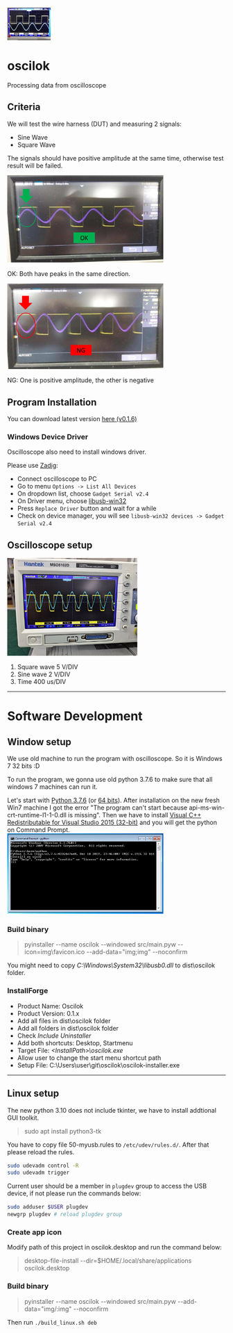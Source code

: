 ![oscilok_logo](https://github.com/qoopooh/oscilok/blob/main/img/oscilok_logo.png?raw=true)

# oscilok

Processing data from oscilloscope


## Criteria

We will test the wire harness (DUT) and measuring 2 signals:
* Sine Wave
* Square Wave

The signals should have positive amplitude at the same time, otherwise test result will be failed.

<img src="https://github.com/qoopooh/oscilok/blob/main/img/ok.png?raw=true" alt="OK" width="360"/>

OK: Both have peaks in the same direction.


<img src="https://github.com/qoopooh/oscilok/blob/main/img/ng-opposite.png?raw=true" alt="ng opposite" width="360"/>

NG: One is positive amplitude, the other is negative


## Program Installation
You can download latest version [here (v0.1.6)](https://www.dropbox.com/s/1ddrl8ck9bxkqko/oscilok-0.1.6.zip?dl=0)

### Windows Device Driver
Oscilloscope also need to install windows driver.

Please use [Zadig](https://zadig.akeo.ie/):
* Connect oscilloscope to PC
* Go to menu ``Options -> List All Devices``
* On dropdown list, choose ``Gadget Serial v2.4``
* On Driver menu, choose [libusb-win32](https://sourceforge.net/p/libusb-win32/wiki/Home/)
* Press ``Replace Driver`` button and wait for a while
* Check on device manager, you will see ``libusb-win32 devices -> Gadget Serial v2.4``

## Oscilloscope setup

<img src="https://github.com/qoopooh/oscilok/blob/main/img/16572956068466.jpg?raw=true" alt="ng single" width="300"/>

1. Square wave 5 V/DIV
2. Sine wave 2 V/DIV
3. Time 400 us/DIV


-----


# Software Development

## Window setup

We use old machine to run the program with oscilloscope. So it is Windows 7 32 bits :D

To run the program, we gonna use old python 3.7.6 to make sure that all windows 7 machines can run it.

Let's start with [Python 3.7.6](https://www.python.org/ftp/python/3.7.6/python-3.7.6.exe) (or [64 bits](https://www.python.org/ftp/python/3.7.6/python-3.7.6-amd64.exe)). After installation on the new fresh Win7 machine I got the error "The program can't start because api-ms-win-crt-runtime-l1-1-0.dll is missing". Then we have to install [Visual C++ Redistributable for Visual Studio 2015 (32-bit)](https://www.microsoft.com/en-us/download/details.aspx?id=48145) and you will get the python on Command Prompt.
<img src="https://raw.githubusercontent.com/qoopooh/oscilok/main/img/python376-on-win7.png" alt="Setup python on windows 7" width="360"/>

### Build binary

> pyinstaller --name oscilok --windowed src/main.pyw --icon=img\favicon.ico --add-data="img\;img" --noconfirm

You might need to copy *C:\Windows\System32\libusb0.dll* to dist\oscilok folder.

### InstallForge

* Product Name: Oscilok
* Product Version: 0.1.x
* Add all files in dist\oscilok folder
* Add all folders in dist\oscilok folder
* Check *Include Uninstaller*
* Add both shortcuts: Desktop, Startmenu
* Target File: *\<InstallPath>\oscilok.exe*
* Allow user to change the start menu shortcut path
* Setup File: C:\Users\user\git\oscilok\oscilok-installer.exe

-----

## Linux setup

The new python 3.10 does not include tkinter, we have to install addtional GUI toolkit.
> sudo apt install python3-tk

You have to copy file 50-myusb.rules to ``/etc/udev/rules.d/``. After that please reload the rules.
```sh
sudo udevadm control -R
sudo udevadm trigger
```

Current user should be a member in ```plugdev``` group to access the USB device, if not please run the commands below:
```sh
sudo adduser $USER plugdev
newgrp plugdev # reload plugdev group
```

### Create app icon

Modify path of this project in oscilok.desktop and run the command below:
> desktop-file-install --dir=$HOME/.local/share/applications oscilok.desktop

### Build binary

> pyinstaller --name oscilok --windowed src/main.pyw --add-data="img/:img" --noconfirm

Then run ```./build_linux.sh deb```
